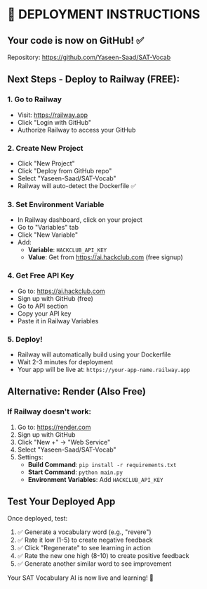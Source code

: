 # 🚀 DEPLOYMENT INSTRUCTIONS

## Your code is now on GitHub! ✅

Repository: https://github.com/Yaseen-Saad/SAT-Vocab

## Next Steps - Deploy to Railway (FREE):

### 1. Go to Railway
- Visit: https://railway.app
- Click "Login with GitHub"
- Authorize Railway to access your GitHub

### 2. Create New Project
- Click "New Project"
- Click "Deploy from GitHub repo"
- Select "Yaseen-Saad/SAT-Vocab"
- Railway will auto-detect the Dockerfile ✅

### 3. Set Environment Variable
- In Railway dashboard, click on your project
- Go to "Variables" tab
- Click "New Variable"
- Add:
  - **Variable**: `HACKCLUB_API_KEY` 
  - **Value**: Get from https://ai.hackclub.com (free signup)

### 4. Get Free API Key
- Go to: https://ai.hackclub.com
- Sign up with GitHub (free)
- Go to API section
- Copy your API key
- Paste it in Railway Variables

### 5. Deploy!
- Railway will automatically build using your Dockerfile
- Wait 2-3 minutes for deployment
- Your app will be live at: `https://your-app-name.railway.app`

## Alternative: Render (Also Free)

### If Railway doesn't work:
1. Go to: https://render.com
2. Sign up with GitHub
3. Click "New +" → "Web Service"
4. Select "Yaseen-Saad/SAT-Vocab"
5. Settings:
   - **Build Command**: `pip install -r requirements.txt`
   - **Start Command**: `python main.py`
   - **Environment Variables**: Add `HACKCLUB_API_KEY`

## Test Your Deployed App

Once deployed, test:
1. ✅ Generate a vocabulary word (e.g., "revere")
2. ✅ Rate it low (1-5) to create negative feedback
3. ✅ Click "Regenerate" to see learning in action
4. ✅ Rate the new one high (8-10) to create positive feedback
5. ✅ Generate another similar word to see improvement

Your SAT Vocabulary AI is now live and learning! 🎉
